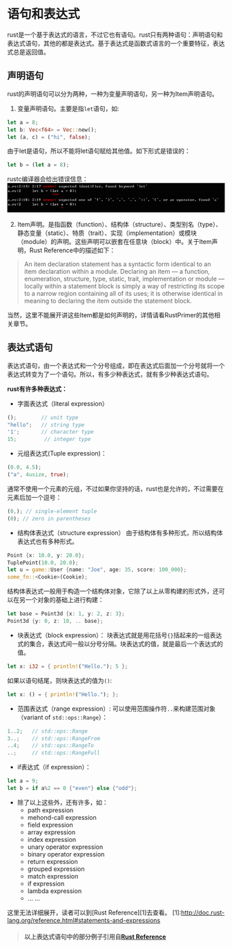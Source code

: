# 语句和表达式
  rust是一个基于表达式的语言，不过它也有语句。rust只有两种语句：声明语句和表达式语句，其他的都是表达式。基于表达式是函数式语言的一个重要特征，表达式总是返回值。

## 声明语句
  rust的声明语句可以分为两种，一种为变量声明语句，另一种为Item声明语句。  
  1. 变量声明语句。主要是指`let`语句，如:
  ```rust  
  let a = 8;
  let b: Vec<f64> = Vec::new();
  let (a, c) = ("hi", false);  
  ```
  由于let是语句，所以不能将let语句赋给其他值。如下形式是错误的：
  ```rust
  let b = (let a = 8);
  ```
  rustc编译器会给出错误信息：![error](../image/function-statement-expression.png)

  2. Item声明。是指函数（function）、结构体（structure）、类型别名（type）、静态变量（static）、特质（trait）、实现（implementation）或模块（module）的声明。这些声明可以嵌套在任意块（block）中。关于Item声明，Rust Reference中的描述如下：
  > An item declaration statement has a syntactic form identical to an item declaration within a module. Declaring an item — a function, enumeration, structure, type, static, trait, implementation or module — locally within a statement block is simply a way of restricting its scope to a narrow region containing all of its uses; it is otherwise identical in meaning to declaring the item outside the statement block.

  当然，这里不能展开讲这些Item都是如何声明的，详情请看RustPrimer的其他相关章节。

## 表达式语句
  表达式语句，由一个表达式和一个分号组成，即在表达式后面加一个分号就将一个表达式转变为了一个语句。所以，有多少种表达式，就有多少种表达式语句。  

  __rust有许多种表达式：__
  * 字面表达式（literal expression）
  ```rust
  ();        // unit type
  "hello";   // string type
  '1';       // character type
  15;         // integer type
  ```

  * 元组表达式(Tuple expression)：
  ```rust
  (0.0, 4.5);
  ("a", 4usize, true);
  ```
  通常不使用一个元素的元组，不过如果你坚持的话，rust也是允许的，不过需要在元素后加一个逗号：
  ```rust
  (0,); // single-element tuple
  (0); // zero in parentheses
  ```

  * 结构体表达式（structure expression）
  由于结构体有多种形式，所以结构体表达式也有多种形式。
  ```rust
  Point {x: 10.0, y: 20.0};
  TuplePoint(10.0, 20.0);   
  let u = game::User {name: "Joe", age: 35, score: 100_000};
  some_fn::<Cookie>(Cookie);
  ```
  结构体表达式一般用于构造一个结构体对象，它除了以上从零构建的形式外，还可以在另一个对象的基础上进行构建：
  ```rust
  let base = Point3d {x: 1, y: 2, z: 3};
  Point3d {y: 0, z: 10, .. base};
  ```

  * 块表达式（block expression）：
  块表达式就是用花括号`{}`括起来的一组表达式的集合，表达式间一般以分号分隔。块表达式的值，就是最后一个表达式的值。
  ```rust
  let x: i32 = { println!("Hello."); 5 };
  ```
  如果以语句结尾，则块表达式的值为`()`:
  ```rust
  let x: () = { println!("Hello."); };
  ```

  * 范围表达式（range expression）:
  可以使用范围操作符`..`来构建范围对象（variant of `std::ops::Range`）：
  ```rust
  1..2;   // std::ops::Range
  3..;    // std::ops::RangeFrom
  ..4;    // std::ops::RangeTo
  ..;     // std::ops::RangeFull
  ```

  * if表达式（if expression）：
  ```rust
  let a = 9;
  let b = if a%2 == 0 {"even"} else {"odd"};
  ```

  * 除了以上这些外，还有许多，如：
    + path expression
    + mehond-call expression
    + field expression
    + array expression
    + index expression
    + unary operator expression
    + binary operator expression
    + return expression
    + grouped expression
    + match expression
    + if expression
    + lambda expression
    + ... ...

  这里无法详细展开，读者可以到[Rust Reference][1]去查看。
  [1]:http://doc.rust-lang.org/reference.html#statements-and-expressions

> #### 以上表达式语句中的部分例子引用自[Rust Reference][ref]
  [ref]:http://doc.rust-lang.org/reference.html
